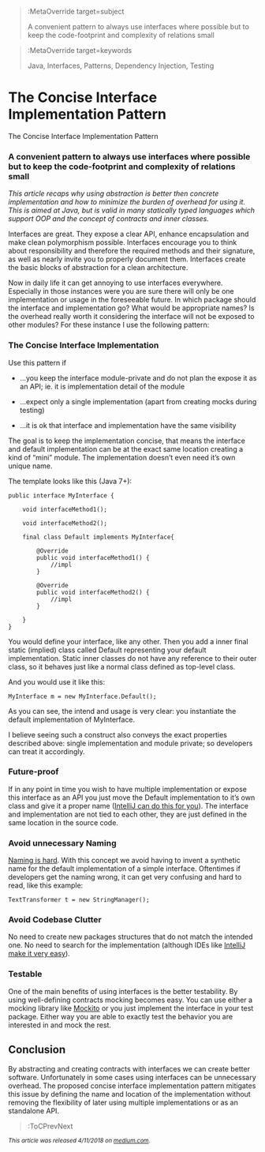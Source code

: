 

> :MetaOverride target=subject
>
> A convenient pattern to always use interfaces where possible but to keep the code-footprint and complexity of relations small


> :MetaOverride target=keywords
>
> Java, Interfaces, Patterns, Dependency Injection, Testing

# The Concise Interface Implementation Pattern

The Concise Interface Implementation Pattern

### A convenient pattern to always use interfaces where possible but to keep the code-footprint and complexity of relations small

*This article recaps why using abstraction is better then concrete implementation and how to minimize the burden of overhead for using it. This is aimed at Java, but is valid in many statically typed languages which support OOP and the concept of contracts and inner classes.*

Interfaces are great. They expose a clear API, enhance encapsulation and make clean polymorphism possible. Interfaces encourage you to think about responsibility and therefore the required methods and their signature, as well as nearly invite you to properly document them. Interfaces create the basic blocks of abstraction for a clean architecture.

Now in daily life it can get annoying to use interfaces everywhere. Especially in those instances were you are sure there will only be one implementation or usage in the foreseeable future. In which package should the interface and implementation go? What would be appropriate names? Is the overhead really worth it considering the interface will not be exposed to other modules? For these instance I use the following pattern:

### The Concise Interface Implementation

Use this pattern if

* …you keep the interface module-private and do not plan the expose it as an API; ie. it is implementation detail of the module

* …expect only a single implementation (apart from creating mocks during testing)

* …it is ok that interface and implementation have the same visibility

The goal is to keep the implementation concise, that means the interface and default implementation can be at the exact same location creating a kind of “mini” module. The implementation doesn’t even need it’s own unique name.

The template looks like this (Java 7+):

    public interface MyInterface {

        void interfaceMethod1();
    
        void interfaceMethod2();

        final class Default implements MyInterface{

            @Override
            public void interfaceMethod1() {
                //impl
            }

            @Override
            public void interfaceMethod2() {
                //impl
            }

        }
    }

You would define your interface, like any other. Then you add a inner final static (implied) class called Default representing your default implementation. Static inner classes do not have any reference to their outer class, so it behaves just like a normal class defined as top-level class.

And you would use it like this:

    MyInterface m = new MyInterface.Default();

As you can see, the intend and usage is very clear: you instantiate the default implementation of MyInterface.

I believe seeing such a construct also conveys the exact properties described above: single implementation and module private; so developers can treat it accordingly.

### Future-proof

If in any point in time you wish to have multiple implementation or expose this interface as an API you just move the Default implementation to it’s own class and give it a proper name ([IntelliJ can do this for you](https://www.jetbrains.com/help/idea/move-inner-to-upper-level-dialog-for-java.html)). The interface and implementation are not tied to each other, they are just defined in the same location in the source code.

### Avoid unnecessary Naming

[Naming is hard](https://martinfowler.com/bliki/TwoHardThings.html). With this concept we avoid having to invent a synthetic name for the default implementation of a simple interface. Oftentimes if developers get the naming wrong, it can get very confusing and hard to read, like this example:

    TextTransformer t = new StringManager();

### Avoid Codebase Clutter

No need to create new packages structures that do not match the intended one. No need to search for the implementation (although IDEs like [IntelliJ make it very easy](https://www.jetbrains.com/help/idea/navigating-to-super-method-or-implementation.html)).

### Testable

One of the main benefits of using interfaces is the better testability. By using well-defining contracts mocking becomes easy. You can use either a mocking library like [Mockito](http://site.mockito.org/) or you just implement the interface in your test package. Either way you are able to exactly test the behavior you are interested in and mock the rest.

## Conclusion

By abstracting and creating contracts with interfaces we can create better software. Unfortunately in some cases using interfaces can be unnecessary overhead. The proposed concise interface implementation pattern mitigates this issue by defining the name and location of the implementation without removing the flexibility of later using multiple implementations or as an standalone API.

> :ToCPrevNext


<small>_This article was released 4/11/2018 on [medium.com](https://medium.com/@patrickfav/the-concise-interface-implementation-pattern-9b15f35a806b)._</small>